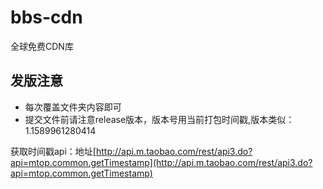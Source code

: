 # bbs-cdn
全球免费CDN库
## 发版注意
- 每次覆盖文件夹内容即可
- 提交文件前请注意release版本，版本号用当前打包时间戳,版本类似：1.1589961280414 

获取时间戳api：地址[http://api.m.taobao.com/rest/api3.do?api=mtop.common.getTimestamp](http://api.m.taobao.com/rest/api3.do?api=mtop.common.getTimestamp)
